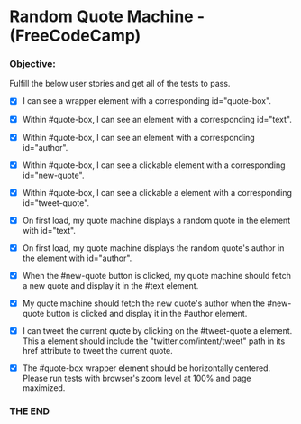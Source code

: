 # Random Quote Machine - (FreeCodeCamp)

### Objective:

Fulfill the below user stories and get all of the tests to pass.

- [x] I can see a wrapper element with a corresponding id="quote-box".

- [x] Within #quote-box, I can see an element with a corresponding id="text".

- [x] Within #quote-box, I can see an element with a corresponding id="author".

- [x] Within #quote-box, I can see a clickable element with a corresponding id="new-quote".

- [x] Within #quote-box, I can see a clickable a element with a corresponding id="tweet-quote".

- [x] On first load, my quote machine displays a random quote in the element with id="text".

- [x] On first load, my quote machine displays the random quote's author in the element with id="author".

- [x] When the #new-quote button is clicked, my quote machine should fetch a new quote and display it in the #text element.

- [x] My quote machine should fetch the new quote's author when the #new-quote button is clicked and display it in the #author element.

- [x] I can tweet the current quote by clicking on the #tweet-quote a element. This a element should include the "twitter.com/intent/tweet" path in its href attribute to tweet the current quote.

- [x] The #quote-box wrapper element should be horizontally centered. Please run tests with browser's zoom level at 100% and page maximized.

### THE END